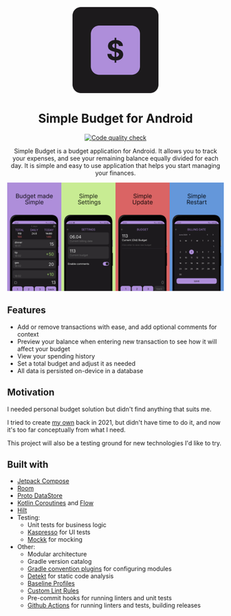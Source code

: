 <div align="center">
<img src="docs/icon.png" alt='Simple Budget application logo' width="200"/>

# Simple Budget for Android

[![Code quality check](https://github.com/glebkrep/SimpleBudget/actions/workflows/check-build.yml/badge.svg)](https://github.com/glebkrep/SimpleBudget/actions/workflows/check-build.yml)

Simple Budget is a budget application for Android. It allows you to track your expenses, and see
your remaining balance equally divided for each day. It is simple and easy to use
application that helps you start managing your finances.

<img src="docs/screenshots.png" alt='Simple Budget screenshots' />
</div>

## Features

- Add or remove transactions with ease, and add optional comments for context
- Preview your balance when entering new transaction to see how it will affect your budget
- View your spending history
- Set a total budget and adjust it as needed
- All data is persisted on-device in a database

## Motivation

I needed personal budget solution but didn't find anything that suits me.

I tried to create [my own](https://github.com/glebkrep/KnowYourBudget) back in 2021, but didn't have
time to do it, and now it's too far conceptually from what I need.

This project will also be a testing ground for new technologies I'd like to try.

## Built with

- [Jetpack Compose](https://developer.android.com/jetpack/compose)
- [Room](https://developer.android.com/training/data-storage/room)
- [Proto DataStore](https://developer.android.com/topic/libraries/architecture/datastore)
- [Kotlin Coroutines](https://kotlinlang.org/docs/coroutines-overview.html)
  and [Flow](https://kotlinlang.org/docs/flow.html)
- [Hilt](https://developer.android.com/training/dependency-injection/hilt-android)
- Testing:
    - Unit tests for business logic
    - [Kaspresso](https://github.com/KasperskyLab/Kaspresso) for UI tests
    - [Mockk](https://mockk.io/) for mocking
- Other:
    - Modular architecture
    - Gradle version catalog
    - [Gradle convention plugins](https://github.com/glebkrep/SimpleBudget/tree/master/build-logic)
      for configuring modules
    - [Detekt](https://detekt.dev/) for static code analysis
    - [Baseline Profiles](https://developer.android.com/topic/performance/baselineprofiles/overview)
    - [Custom Lint Rules](https://github.com/glebkrep/SimpleBudget/tree/master/lint)
    - Pre-commit hooks for running linters and unit tests
    - [Github Actions](https://github.com/glebkrep/SimpleBudget/actions) for running linters and
      tests, building releases
